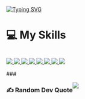 [![Typing SVG](https://readme-typing-svg.demolab.com?font=Fira+Code&pause=1200&color=9A1CFF&random=false&width=435&lines=Hello+Im+Mohammad+Hosseinzadeh%F0%9F%99%8C%F0%9F%98%81;I'm+MidLevel+FullStack+Developer+%F0%9F%98%89;My+communication+channels+are+down)](https://git.io/typing-svg)

###

# 💻 My Skills

<div style="display: flex; align-items: flex-start; align: center">
<p align="center">
  <a href="https://skillicons.dev">
    <img src="https://skillicons.dev/icons?i=laravel,php,vue,pinia,js,mysql,redis,linux,git,docker" />
        <img src="https://skillicons.dev/icons?i=laravel,git,docker" />
    <img src="https://skillicons.dev/icons?i=php" />
    <img src="https://skillicons.dev/icons?i=vue" />
    <img src="https://skillicons.dev/icons?i=pinia,js" />
    <img src="https://skillicons.dev/icons?i=mysql" />
    <img src="https://skillicons.dev/icons?i=redis" />
    <img src="https://skillicons.dev/icons?i=linux" />
    
 
  </a>
</p>
</div>
###

<div style="display: flex; align-items: flex-center;" align="center" >


### ✍️ Random Dev Quote

![](https://quotes-github-readme.vercel.app/api?type=horizontal&theme=radical)


###
